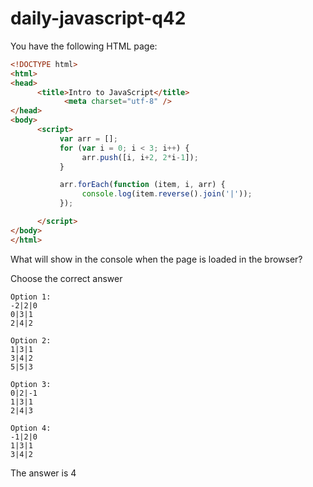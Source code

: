 # daily-javascript-q42

You have the following HTML page: 
```html
<!DOCTYPE html> 
<html> 
<head> 
      <title>Intro to JavaScript</title> 
          	<meta charset="utf-8" /> 
</head> 
<body> 
      <script> 
           var arr = []; 
           for (var i = 0; i < 3; i++) { 
                arr.push([i, i+2, 2*i-1]); 
           } 

           arr.forEach(function (item, i, arr) { 
                console.log(item.reverse().join('|')); 
           }); 

      </script> 
</body> 
</html> 
```
What will show in the console when the page is loaded in the browser?

Choose the correct answer
```
Option 1:
-2|2|0 
0|3|1 
2|4|2
```
```
Option 2:
1|3|1 
3|4|2 
5|5|3
```
```
Option 3:
0|2|-1 
1|3|1 
2|4|3
```
```
Option 4:
-1|2|0 
1|3|1 
3|4|2
```
The answer is 4
